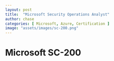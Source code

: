 ```yaml
---
layout: post
title:  "Microsoft Security Operations Analyst"
author: chase
categories: [ Microsoft, Azure, Certification ]
image: "assets/images/sc-200.png"
---
```

# Microsoft SC-200